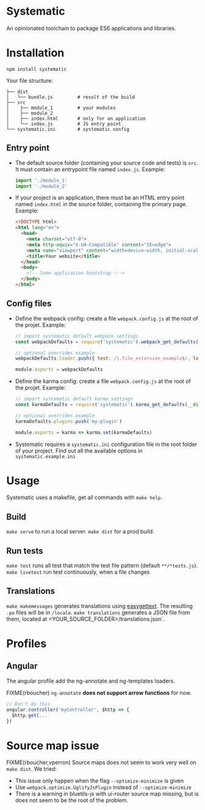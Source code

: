 # Systematic

An opinionated toolchain to package ES6 applications and libraries.

# Installation

`npm install systematic`

Your file structure:

```
├── dist
│   └── bundle.js         # result of the build
├── src
│    ├── module_1         # your modules
│    ├── module_2
│    ├── index.html       # only for an application
│    └── index.js         # JS entry point
└── systematic.ini        # systematic config
```

## Entry point

* The default source folder (containing your source code and tests) is `src`. It must contain an entrypoint file named `index.js`. Example:

  ```javascript
  import './module_1'
  import './module_2'
  ```

* If your project is an application, there must be an HTML entry point named `index.html` in the source folder, containing the primary page. Example:

  ```html
  <!DOCTYPE html>
  <html lang="en">
    <head>
      <meta charset="utf-8">
      <meta http-equiv="X-UA-Compatible" content="IE=edge">
      <meta name="viewport" content="width=device-width, initial-scale=1">
      <title>Your website</title>
    </head>
    <body>
      <!-- Some application bootstrap !-->
    </body>
  </html>
  ```

## Config files

* Define the webpack config: create a file `webpack.config.js` at the root of the projet. Example:

  ```javascript
  // import systematic default webpack settings
  const webpackDefaults = require('systematic').webpack_get_defaults(__dirname)

  // optional overrides example
  webpackDefaults.loader.push({ test: /\.file_extension_example$/, loaders: ['my-loader'] },)

  module.exports = webpackDefaults
  ```


* Define the karma config: create a file `webpack.config.js` at the root of the projet. Example:

  ```javascript
  // import systematic default karma settings
  const karmaDefaults = require('systematic').karma_get_defaults(__dirname)

  // optional overrides example
  karmaDefaults.plugins.push('my-plugin')

  module.exports = karma => karma.set(karmaDefaults)
  ```

* Systematic requires a `systematic.ini` configuration file in the root folder of your project. Find out all the available options in `systematic.example.ini`


# Usage

Systematic uses a makefile, get all commands with `make help`.

## Build

`make serve` to run a local server.
`make dist` for a prod build.

## Run tests

`make test` runs all test that match the test file pattern (default `**/*tests.js`).
`make livetest` run test continuously, when a file changes

## Translations

`make makemessages` generates translations using [easygettext](https://github.com/Polyconseil/easygettext).
The resulting `.po` files will be in `/locale`.
`make translations` generates a JSON file from them, located at <YOUR_SOURCE_FOLDER>/translations.json`.


# Profiles

## Angular

The angular profile add the ng-annotate and ng-templates loaders.

FIXME(rboucher)
`ng-annotate` **does not support arrow functions** for now.

```javascript
// Don't do this
angular.controller('myController', $http => {
  $http.get(...
})
```


# Source map issue

FIXME(rboucher,vperron)
Source maps does not seem to work very well on `make dist`. We tried:

 * This issue only happen when the flag `--optimize-minimize` is given
 * Use `webpack.optimize.UglifyJsPlugin` instead of `--optimize-minimize`
 * There is a warning in bluetils-js with ui-router source map missing, but is does not seem to be the root of the problem.
